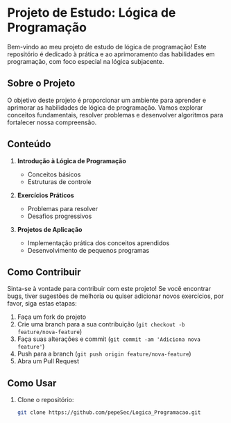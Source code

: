 
# Projeto de Estudo: Lógica de Programação

Bem-vindo ao meu projeto de estudo de lógica de programação! Este repositório é dedicado à prática e ao aprimoramento das habilidades em programação, com foco especial na lógica subjacente.

## Sobre o Projeto

O objetivo deste projeto é proporcionar um ambiente para aprender e aprimorar as habilidades de lógica de programação. Vamos explorar conceitos fundamentais, resolver problemas e desenvolver algoritmos para fortalecer nossa compreensão.

## Conteúdo

1. **Introdução à Lógica de Programação**
   - Conceitos básicos
   - Estruturas de controle

2. **Exercícios Práticos**
   - Problemas para resolver
   - Desafios progressivos

3. **Projetos de Aplicação**
   - Implementação prática dos conceitos aprendidos
   - Desenvolvimento de pequenos programas

## Como Contribuir

Sinta-se à vontade para contribuir com este projeto! Se você encontrar bugs, tiver sugestões de melhoria ou quiser adicionar novos exercícios, por favor, siga estas etapas:

1. Faça um fork do projeto
2. Crie uma branch para a sua contribuição (`git checkout -b feature/nova-feature`)
3. Faça suas alterações e commit (`git commit -am 'Adiciona nova feature'`)
4. Push para a branch (`git push origin feature/nova-feature`)
5. Abra um Pull Request

## Como Usar

1. Clone o repositório:
   ```bash
   git clone https://github.com/pepeSec/Logica_Programacao.git